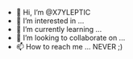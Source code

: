 - 👋 Hi, I’m @X7YLEPTIC
- 👀 I’m interested in ...
- 🌱 I’m currently learning ...
- 💞️ I’m looking to collaborate on ...
- 📫 How to reach me ...  NEVER ;)


<!---
X7YLEPTIC/X7YLEPTIC is a ✨ special ✨ repository because its `README.md` (this file) appears on your GitHub profile.
You can click the Preview link to take a look at your changes.
--->
